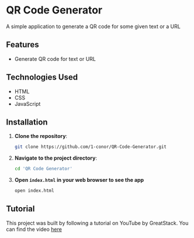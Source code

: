 # QR Code Generator
A simple application to generate a QR code for some given text or a URL

## Features
- Generate QR code for text or URL

## Technologies Used
- HTML
- CSS
- JavaScript

## Installation
1. **Clone the repository**:
   ```sh
   git clone https://github.com/1-conor/QR-Code-Generator.git

2. **Navigate to the project directory**:
   ```sh
   cd 'QR Code Generator'

3. **Open `index.html` in your web browser to see the app**
   ```sh
   open index.html

## Tutorial
This project was built by following a tutorial on YouTube by GreatStack. You can find the video [here](https://www.youtube.com/watch?v=g1j9rR-H1lk)